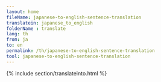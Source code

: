 ```yaml
---
layout: home
fileName: japanese-to-english-sentence-translation
translatein: japanese_to_english
folderName : translate
lang: th
from: ja
to: en
permalink: /th/japanese-to-english-sentence-translation
tool: japanese-to-english-sentence-translation
---
```

{% include section/translateinto.html %}